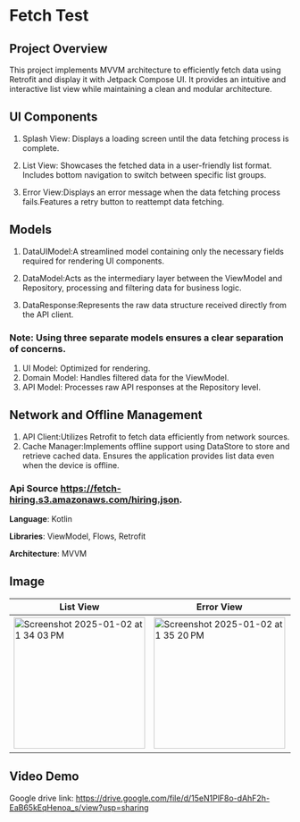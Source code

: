 # Fetch Test

## Project Overview
  This project implements MVVM architecture to efficiently fetch data using Retrofit and display it with Jetpack Compose UI. It provides an intuitive and interactive list view while maintaining a clean and modular architecture.

## UI Components
  1. Splash View: Displays a loading screen until the data fetching process is complete.

  2. List View: Showcases the fetched data in a user-friendly list format.
Includes bottom navigation to switch between specific list groups.

  3. Error View:Displays an error message when the data fetching process fails.Features a retry button to reattempt data fetching.

## Models
  1. DataUIModel:A streamlined model containing only the necessary fields required for rendering UI components.

  2. DataModel:Acts as the intermediary layer between the ViewModel and Repository, processing and filtering data for business logic.

  3. DataResponse:Represents the raw data structure received directly from the API client.

### Note: Using three separate models ensures a clear separation of concerns.
  1. UI Model: Optimized for rendering.
  2. Domain Model: Handles filtered data for the ViewModel.
  3. API Model: Processes raw API responses at the Repository level.

## Network and Offline Management
  1. API Client:Utilizes Retrofit to fetch data efficiently from network sources.
  2. Cache Manager:Implements offline support using DataStore to store and retrieve cached data.
Ensures the application provides list data even when the device is offline.


### Api Source https://fetch-hiring.s3.amazonaws.com/hiring.json.

**Language**: Kotlin

**Libraries**: ViewModel, Flows, Retrofit

**Architecture**: MVVM


## Image
| List View | Error View | Splash View |
|-----------|------------|-------------|
|<img width="235" alt="Screenshot 2025-01-02 at 1 34 03 PM" src="https://github.com/user-attachments/assets/a61c3eec-11aa-416a-a85c-b05fe7b566ad" />|<img width="235" alt="Screenshot 2025-01-02 at 1 35 20 PM" src="https://github.com/user-attachments/assets/902cdf8e-8ff1-47d1-a0e4-f531d12d894a" />|<img width="240" alt="Screenshot 2025-01-02 at 1 34 33 PM" src="https://github.com/user-attachments/assets/360b746f-d096-44dc-b2cd-9a763d0d2313" />|

## Video Demo

Google drive link: https://drive.google.com/file/d/15eN1PlF8o-dAhF2h-EaB65kEqHenoa_s/view?usp=sharing

